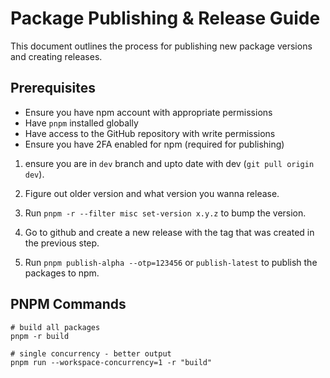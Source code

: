 # Package Publishing & Release Guide

This document outlines the process for publishing new package versions and creating releases.

## Prerequisites

- Ensure you have npm account with appropriate permissions
- Have `pnpm` installed globally
- Have access to the GitHub repository with write permissions
- Ensure you have 2FA enabled for npm (required for publishing)



1. ensure you are in `dev` branch and upto date with dev (`git pull origin dev`).

1. Figure out older version and what version you wanna release.

1. Run `pnpm -r --filter misc set-version x.y.z` to bump the version.

1. Go to github and create a new release with the tag that was created in the previous step.

1. Run `pnpm publish-alpha --otp=123456` or `publish-latest` to publish the packages to npm.


## PNPM Commands

```
# build all packages
pnpm -r build

# single concurrency - better output
pnpm run --workspace-concurrency=1 -r "build"
```